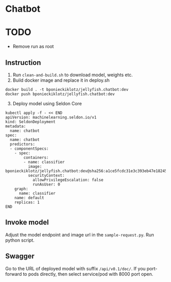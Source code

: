 # Chatbot

# TODO

- Remove run as root

## Instruction

1. Run `clean-and-build.sh` to download model, weights etc.
2. Build docker image and replace it in deploy.sh

```shell
docker build . -t bponieckiklotz/jellyfish.chatbot:dev
docker push bponieckiklotz/jellyfish.chatbot:dev
```

3. Deploy model using Seldon Core

```shell
kubectl apply -f - << END
apiVersion: machinelearning.seldon.io/v1
kind: SeldonDeployment
metadata:
  name: chatbot
spec:
  name: chatbot
  predictors:
  - componentSpecs:
    - spec:
        containers:
        - name: classifier
          image: bponieckiklotz/jellyfish.chatbot:dev@sha256:a1ce5fcdc31e3c393eb47e18245bebc789aa6879f54611471c0a57f0a440b2e4
          securityContext:
            allowPrivilegeEscalation: false
            runAsUser: 0
    graph:
      name: classifier
    name: default
    replicas: 1
END
```

## Invoke model

Adjust the model endpoint and image url in the `sample-request.py`. Run
python script.

## Swagger

Go to the URL of deployed model with suffix `/api/v0.1/doc/`.
If you port-forward to pods directly, then select service/pod with 8000 port
open. 